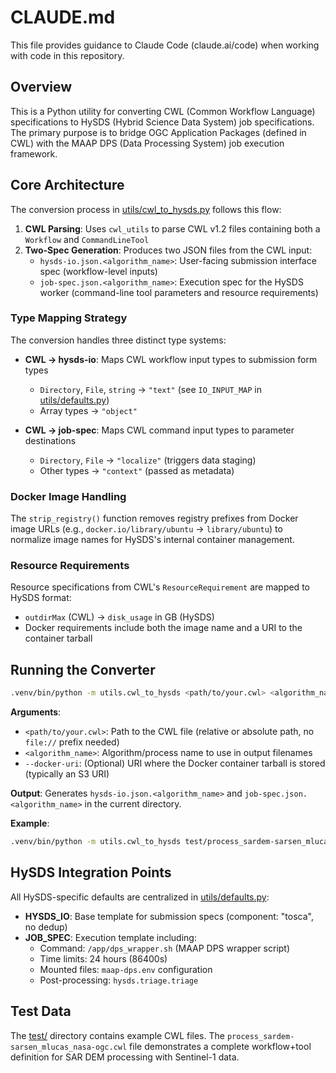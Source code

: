 # CLAUDE.md

This file provides guidance to Claude Code (claude.ai/code) when working with code in this repository.

## Overview

This is a Python utility for converting CWL (Common Workflow Language) specifications to HySDS (Hybrid Science Data System) job specifications. The primary purpose is to bridge OGC Application Packages (defined in CWL) with the MAAP DPS (Data Processing System) job execution framework.

## Core Architecture

The conversion process in [utils/cwl_to_hysds.py](utils/cwl_to_hysds.py) follows this flow:

1. **CWL Parsing**: Uses `cwl_utils` to parse CWL v1.2 files containing both a `Workflow` and `CommandLineTool`
2. **Two-Spec Generation**: Produces two JSON files from the CWL input:
   - `hysds-io.json.<algorithm_name>`: User-facing submission interface spec (workflow-level inputs)
   - `job-spec.json.<algorithm_name>`: Execution spec for the HySDS worker (command-line tool parameters and resource requirements)

### Type Mapping Strategy

The conversion handles three distinct type systems:

- **CWL → hysds-io**: Maps CWL workflow input types to submission form types
  - `Directory`, `File`, `string` → `"text"` (see `IO_INPUT_MAP` in [utils/defaults.py](utils/defaults.py))
  - Array types → `"object"`

- **CWL → job-spec**: Maps CWL command input types to parameter destinations
  - `Directory`, `File` → `"localize"` (triggers data staging)
  - Other types → `"context"` (passed as metadata)

### Docker Image Handling

The `strip_registry()` function removes registry prefixes from Docker image URLs (e.g., `docker.io/library/ubuntu` → `library/ubuntu`) to normalize image names for HySDS's internal container management.

### Resource Requirements

Resource specifications from CWL's `ResourceRequirement` are mapped to HySDS format:
- `outdirMax` (CWL) → `disk_usage` in GB (HySDS)
- Docker requirements include both the image name and a URI to the container tarball

## Running the Converter

```bash
.venv/bin/python -m utils.cwl_to_hysds <path/to/your.cwl> <algorithm_name> [--docker-uri <URI>]
```

**Arguments**:
- `<path/to/your.cwl>`: Path to the CWL file (relative or absolute path, no `file://` prefix needed)
- `<algorithm_name>`: Algorithm/process name to use in output filenames
- `--docker-uri`: (Optional) URI where the Docker container tarball is stored (typically an S3 URI)

**Output**: Generates `hysds-io.json.<algorithm_name>` and `job-spec.json.<algorithm_name>` in the current directory.

**Example**:
```bash
.venv/bin/python -m utils.cwl_to_hysds test/process_sardem-sarsen_mlucas_nasa-ogc.cwl sardem-sarsen --docker-uri s3://bucket/container.tar.gz
```

## HySDS Integration Points

All HySDS-specific defaults are centralized in [utils/defaults.py](utils/defaults.py):

- **HYSDS_IO**: Base template for submission specs (component: "tosca", no dedup)
- **JOB_SPEC**: Execution template including:
  - Command: `/app/dps_wrapper.sh` (MAAP DPS wrapper script)
  - Time limits: 24 hours (86400s)
  - Mounted files: `maap-dps.env` configuration
  - Post-processing: `hysds.triage.triage`

## Test Data

The [test/](test/) directory contains example CWL files. The `process_sardem-sarsen_mlucas_nasa-ogc.cwl` file demonstrates a complete workflow+tool definition for SAR DEM processing with Sentinel-1 data.
